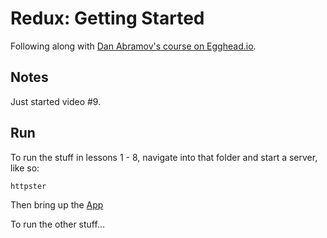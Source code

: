# Redux: Getting Started
Following along with [Dan Abramov's course on Egghead.io](https://egghead.io/courses/getting-started-with-redux).

## Notes
Just started video #9.

## Run
To run the stuff in lessons 1 - 8, navigate into that folder and start a server, like so:

```
httpster
```

Then bring up the [App](http://localhost:3333)

To run the other stuff...
